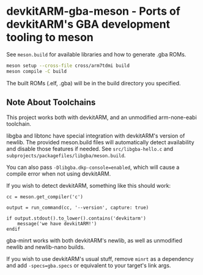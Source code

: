 # devkitARM-gba-meson - Ports of devkitARM's GBA development tooling to meson

See `meson.build` for available libraries and how to generate .gba ROMs.

```sh
meson setup --cross-file cross/arm7tdmi build
meson compile -C build
```

The built ROMs (.elf, .gba) will be in the build directory you specified.

## Note About Toolchains

This project works both with devkitARM, and an unmodified arm-none-eabi toolchain.

libgba and libtonc have special integration with devkitARM's version of newlib.
The provided meson.build files will automatically detect availability and disable
those features if needed. See `src/libgba-hello.c` and `subprojects/packagefiles/libgba/meson.build`.

You can also pass `-Dlibgba.dkp-console=enabled`, which will cause a compile error
when not using devkitARM.

If you wish to detect devkitARM, something like this should work:

```
cc = meson.get_compiler('c')

output = run_command(cc, '--version', capture: true)

if output.stdout().to_lower().contains('devkitarm')
    message('we have devkitARM!')
endif
```

gba-minrt works with both devkitARM's newlib, as well as unmodified newlib and newlib-nano builds.

If you wish to use devkitARM's usual stuff, remove `minrt` as a dependency and add `-specs=gba.specs`
or equivalent to your target's link args.
